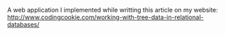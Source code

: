 A web application I implemented while writting this article on my website: http://www.codingcookie.com/working-with-tree-data-in-relational-databases/

